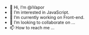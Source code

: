- 👋 Hi, I’m @iVapor
- 👀 I’m interested in JavaScript.
- 🌱 I’m currently working on Front-end.
- 💞️ I’m looking to collaborate on ...
- 📫 How to reach me ...

<!---
iVapor/iVapor is a ✨ special ✨ repository because its `README.md` (this file) appears on your GitHub profile.
You can click the Preview link to take a look at your changes.
--->
